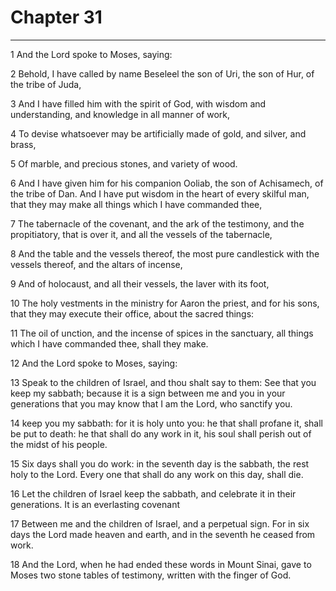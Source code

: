 # Chapter 31

***

1 And the Lord spoke to Moses, saying:

2 Behold, I have called by name Beseleel the son of Uri, the son of Hur, of the tribe of Juda,

3 And I have filled him with the spirit of God, with wisdom and understanding, and knowledge in all manner of work,

4 To devise whatsoever may be artificially made of gold, and silver, and brass,

5 Of marble, and precious stones, and variety of wood.

6 And I have given him for his companion Ooliab, the son of Achisamech, of the tribe of Dan. And I have put wisdom in the heart of every skilful man, that they may make all things which I have commanded thee,

7 The tabernacle of the covenant, and the ark of the testimony, and the propitiatory, that is over it, and all the vessels of the tabernacle,

8 And the table and the vessels thereof, the most pure candlestick with the vessels thereof, and the altars of incense,

9 And of holocaust, and all their vessels, the laver with its foot,

10 The holy vestments in the ministry for Aaron the priest, and for his sons, that they may execute their office, about the sacred things:

11 The oil of unction, and the incense of spices in the sanctuary, all things which I have commanded thee, shall they make.

12 And the Lord spoke to Moses, saying:

13 Speak to the children of Israel, and thou shalt say to them: See that you keep my sabbath; because it is a sign between me and you in your generations that you may know that I am the Lord, who sanctify you.

14 keep you my sabbath: for it is holy unto you: he that shall profane it, shall be put to death: he that shall do any work in it, his soul shall perish out of the midst of his people.

15 Six days shall you do work: in the seventh day is the sabbath, the rest holy to the Lord. Every one that shall do any work on this day, shall die.

16 Let the children of Israel keep the sabbath, and celebrate it in their generations. It is an everlasting covenant

17 Between me and the children of Israel, and a perpetual sign. For in six days the Lord made heaven and earth, and in the seventh he ceased from work.

18 And the Lord, when he had ended these words in Mount Sinai, gave to Moses two stone tables of testimony, written with the finger of God.

